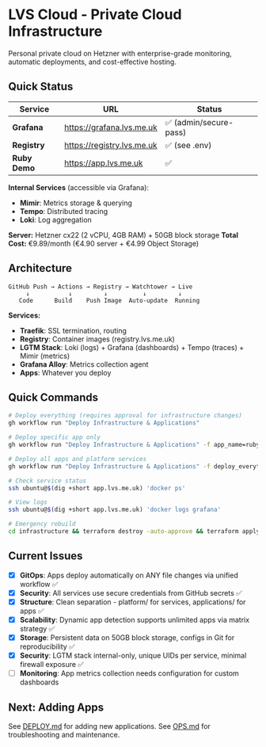 # LVS Cloud - Private Cloud Infrastructure

Personal private cloud on Hetzner with enterprise-grade monitoring, automatic deployments, and cost-effective hosting.

## Quick Status

| Service | URL | Status |
|---------|-----|--------|
| **Grafana** | <https://grafana.lvs.me.uk> | ✅ (admin/secure-pass) |
| **Registry** | <https://registry.lvs.me.uk> | ✅ (see .env) |
| **Ruby Demo** | <https://app.lvs.me.uk> | ✅ |

**Internal Services** (accessible via Grafana):

- **Mimir**: Metrics storage & querying
- **Tempo**: Distributed tracing
- **Loki**: Log aggregation

**Server:** Hetzner cx22 (2 vCPU, 4GB RAM) + 50GB block storage
**Total Cost:** €9.89/month (€4.90 server + €4.99 Object Storage)

## Architecture

```plaintext
GitHub Push → Actions → Registry → Watchtower → Live
     ↓           ↓         ↓          ↓         ↓
   Code      Build    Push Image  Auto-update  Running
```

**Services:**

- **Traefik**: SSL termination, routing
- **Registry**: Container images (registry.lvs.me.uk)
- **LGTM Stack**: Loki (logs) + Grafana (dashboards) + Tempo (traces) + Mimir (metrics)
- **Grafana Alloy**: Metrics collection agent
- **Apps**: Whatever you deploy

## Quick Commands

```bash
# Deploy everything (requires approval for infrastructure changes)
gh workflow run "Deploy Infrastructure & Applications"

# Deploy specific app only
gh workflow run "Deploy Infrastructure & Applications" -f app_name=ruby-demo-app

# Deploy all apps and platform services
gh workflow run "Deploy Infrastructure & Applications" -f deploy_everything=true

# Check service status
ssh ubuntu@$(dig +short app.lvs.me.uk) 'docker ps'

# View logs
ssh ubuntu@$(dig +short app.lvs.me.uk) 'docker logs grafana'

# Emergency rebuild
cd infrastructure && terraform destroy -auto-approve && terraform apply -auto-approve
```

## Current Issues

- [x] **GitOps**: Apps deploy automatically on ANY file changes via unified workflow ✅
- [x] **Security**: All services use secure credentials from GitHub secrets ✅
- [x] **Structure**: Clean separation - platform/ for services, applications/ for apps ✅
- [x] **Scalability**: Dynamic app detection supports unlimited apps via matrix strategy ✅
- [x] **Storage**: Persistent data on 50GB block storage, configs in Git for reproducibility ✅
- [x] **Security**: LGTM stack internal-only, unique UIDs per service, minimal firewall exposure ✅
- [ ] **Monitoring**: App metrics collection needs configuration for custom dashboards

## Next: Adding Apps

See [DEPLOY.md](DEPLOY.md) for adding new applications.
See [OPS.md](OPS.md) for troubleshooting and maintenance.
